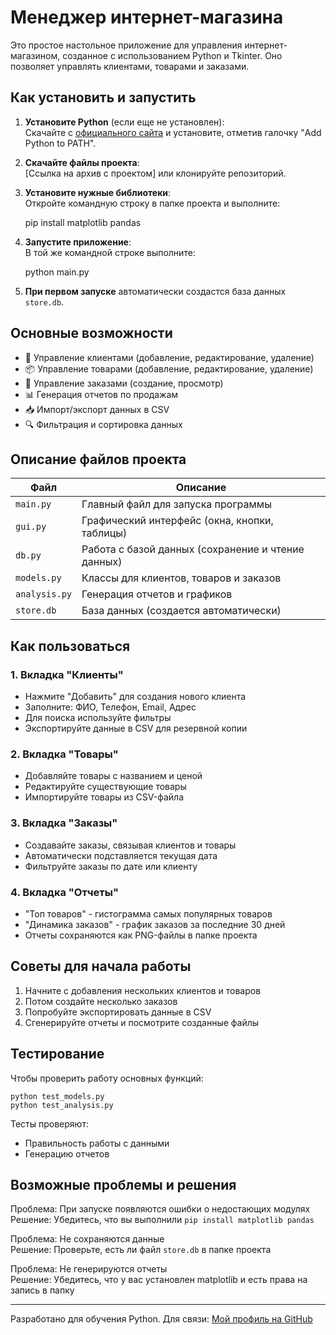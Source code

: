 # Менеджер интернет-магазина

Это простое настольное приложение для управления интернет-магазином, созданное с использованием Python и Tkinter. Оно позволяет управлять клиентами, товарами и заказами.

## Как установить и запустить

1. **Установите Python** (если еще не установлен):  
   Скачайте с [официального сайта](https://www.python.org/downloads/) и установите, отметив галочку "Add Python to PATH".

2. **Скачайте файлы проекта**:  
   [Ссылка на архив с проектом] или клонируйте репозиторий.

3. **Установите нужные библиотеки**:  
   Откройте командную строку в папке проекта и выполните:


    pip install matplotlib pandas



4. **Запустите приложение**:  
В той же командной строке выполните:


    python main.py



5. **При первом запуске** автоматически создастся база данных `store.db`.

## Основные возможности

- 📝 Управление клиентами (добавление, редактирование, удаление)
- 📦 Управление товарами (добавление, редактирование, удаление)
- 🛒 Управление заказами (создание, просмотр)
- 📊 Генерация отчетов по продажам
- 📥 Импорт/экспорт данных в CSV
- 🔍 Фильтрация и сортировка данных

## Описание файлов проекта

| Файл | Описание |
|------|----------|
| `main.py` | Главный файл для запуска программы |
| `gui.py` | Графический интерфейс (окна, кнопки, таблицы) |
| `db.py` | Работа с базой данных (сохранение и чтение данных) |
| `models.py` | Классы для клиентов, товаров и заказов |
| `analysis.py` | Генерация отчетов и графиков |
| `store.db` | База данных (создается автоматически) |

## Как пользоваться

### 1. Вкладка "Клиенты"
- Нажмите "Добавить" для создания нового клиента
- Заполните: ФИО, Телефон, Email, Адрес
- Для поиска используйте фильтры
- Экспортируйте данные в CSV для резервной копии

### 2. Вкладка "Товары"
- Добавляйте товары с названием и ценой
- Редактируйте существующие товары
- Импортируйте товары из CSV-файла

### 3. Вкладка "Заказы"
- Создавайте заказы, связывая клиентов и товары
- Автоматически подставляется текущая дата
- Фильтруйте заказы по дате или клиенту

### 4. Вкладка "Отчеты"
- "Топ товаров" - гистограмма самых популярных товаров
- "Динамика заказов" - график заказов за последние 30 дней
- Отчеты сохраняются как PNG-файлы в папке проекта

## Советы для начала работы

1. Начните с добавления нескольких клиентов и товаров
2. Потом создайте несколько заказов
3. Попробуйте экспортировать данные в CSV
4. Сгенерируйте отчеты и посмотрите созданные файлы


## Тестирование

Чтобы проверить работу основных функций:

    python test_models.py
    python test_analysis.py


Тесты проверяют:
- Правильность работы с данными
- Генерацию отчетов

## Возможные проблемы и решения

Проблема: При запуске появляются ошибки о недостающих модулях  
Решение: Убедитесь, что вы выполнили `pip install matplotlib pandas`

Проблема: Не сохраняются данные  
Решение: Проверьте, есть ли файл `store.db` в папке проекта

Проблема: Не генерируются отчеты  
Решение: Убедитесь, что у вас установлен matplotlib и есть права на запись в папку

---

Разработано для обучения Python. Для связи: [Мой профиль на GitHub](https://github.com/vabshv
)
